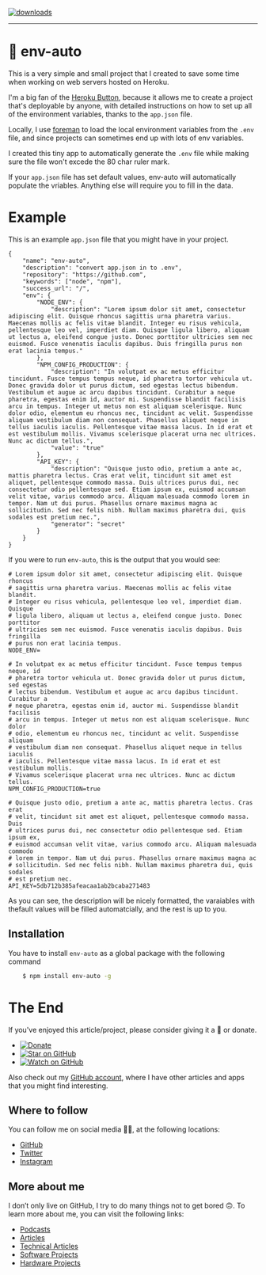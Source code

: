 [![downloads][downloads-badge]][npm-stat]

[downloads-badge]: https://img.shields.io/npm/dm/env-auto.svg?style=flat-square
[npm-stat]: http://npm-stat.com/charts.html?package=env-auto&from=2016-04-01

---

# 🚗 env-auto

This is a very simple and small project that I created to save some time when working on web servers hosted on Heroku.

I'm a big fan of the [Heroku Button](https://devcenter.heroku.com/articles/heroku-button), because it allows me to create a project that's deployable by anyone, with detailed instructions on how to set up all of the environment variables, thanks to the `app.json` file.

Locally, I use [foreman](https://www.npmjs.com/package/foreman) to load the local environment variables from the `.env` file, and since projects can sometimes end up with lots of env variables.

I created this tiny app to automatically generate the `.env` file while making sure the file won't excede the 80 char ruler mark. 

If your `app.json` file has set default values, env-auto will automatically populate the vriables. Anything else will require you to fill in the data.

# Example

This is an example `app.json` file that you might have in your project.

```
{
	"name": "env-auto",
	"description": "convert app.json in to .env",
	"repository": "https://github.com",
	"keywords": ["node", "npm"],
	"success_url": "/",
	"env": {
		"NODE_ENV": {
			"description": "Lorem ipsum dolor sit amet, consectetur adipiscing elit. Quisque rhoncus sagittis urna pharetra varius. Maecenas mollis ac felis vitae blandit. Integer eu risus vehicula, pellentesque leo vel, imperdiet diam. Quisque ligula libero, aliquam ut lectus a, eleifend congue justo. Donec porttitor ultricies sem nec euismod. Fusce venenatis iaculis dapibus. Duis fringilla purus non erat lacinia tempus."
		},
		"NPM_CONFIG_PRODUCTION": {
			"description": "In volutpat ex ac metus efficitur tincidunt. Fusce tempus tempus neque, id pharetra tortor vehicula ut. Donec gravida dolor ut purus dictum, sed egestas lectus bibendum. Vestibulum et augue ac arcu dapibus tincidunt. Curabitur a neque pharetra, egestas enim id, auctor mi. Suspendisse blandit facilisis arcu in tempus. Integer ut metus non est aliquam scelerisque. Nunc dolor odio, elementum eu rhoncus nec, tincidunt ac velit. Suspendisse aliquam vestibulum diam non consequat. Phasellus aliquet neque in tellus iaculis iaculis. Pellentesque vitae massa lacus. In id erat et est vestibulum mollis. Vivamus scelerisque placerat urna nec ultrices. Nunc ac dictum tellus.",
			"value": "true"
		},
		"API_KEY": {
			"description": "Quisque justo odio, pretium a ante ac, mattis pharetra lectus. Cras erat velit, tincidunt sit amet est aliquet, pellentesque commodo massa. Duis ultrices purus dui, nec consectetur odio pellentesque sed. Etiam ipsum ex, euismod accumsan velit vitae, varius commodo arcu. Aliquam malesuada commodo lorem in tempor. Nam ut dui purus. Phasellus ornare maximus magna ac sollicitudin. Sed nec felis nibh. Nullam maximus pharetra dui, quis sodales est pretium nec.",
			"generator": "secret"
		}
	}
}
```
If you were to run `env-auto`, this is the output that you would see:

```
# Lorem ipsum dolor sit amet, consectetur adipiscing elit. Quisque rhoncus
# sagittis urna pharetra varius. Maecenas mollis ac felis vitae blandit.
# Integer eu risus vehicula, pellentesque leo vel, imperdiet diam. Quisque
# ligula libero, aliquam ut lectus a, eleifend congue justo. Donec porttitor
# ultricies sem nec euismod. Fusce venenatis iaculis dapibus. Duis fringilla
# purus non erat lacinia tempus.
NODE_ENV=

# In volutpat ex ac metus efficitur tincidunt. Fusce tempus tempus neque, id
# pharetra tortor vehicula ut. Donec gravida dolor ut purus dictum, sed egestas
# lectus bibendum. Vestibulum et augue ac arcu dapibus tincidunt. Curabitur a
# neque pharetra, egestas enim id, auctor mi. Suspendisse blandit facilisis
# arcu in tempus. Integer ut metus non est aliquam scelerisque. Nunc dolor
# odio, elementum eu rhoncus nec, tincidunt ac velit. Suspendisse aliquam
# vestibulum diam non consequat. Phasellus aliquet neque in tellus iaculis
# iaculis. Pellentesque vitae massa lacus. In id erat et est vestibulum mollis.
# Vivamus scelerisque placerat urna nec ultrices. Nunc ac dictum tellus.
NPM_CONFIG_PRODUCTION=true

# Quisque justo odio, pretium a ante ac, mattis pharetra lectus. Cras erat
# velit, tincidunt sit amet est aliquet, pellentesque commodo massa. Duis
# ultrices purus dui, nec consectetur odio pellentesque sed. Etiam ipsum ex,
# euismod accumsan velit vitae, varius commodo arcu. Aliquam malesuada commodo
# lorem in tempor. Nam ut dui purus. Phasellus ornare maximus magna ac
# sollicitudin. Sed nec felis nibh. Nullam maximus pharetra dui, quis sodales
# est pretium nec.
API_KEY=5db712b385afeacaa1ab2bcaba271483
```
As you can see, the description will be nicely formatted, the varaiables with thefault values will be filled automatcially, and  the rest is up to you.

## Installation

You have to install `env-auto` as a global package with the following command

```bash
    $ npm install env-auto -g
```

# The End

If you've enjoyed this article/project, please consider giving it a 🌟 or donate.

- [![Donate](https://img.shields.io/badge/Donate-PayPal-green.svg)](https://www.paypal.me/gattidavid/25)
- [![Star on GitHub](https://img.shields.io/github/stars/davidgatti/env-auto.svg?style=social)](https://github.com/davidgatti/How-to-Stream-Movies-using-NodeJS/stargazers)
- [![Watch on GitHub](https://img.shields.io/github/watchers/davidgatti/env-auto.svg?style=social)](https://github.com/davidgatti/How-to-Stream-Movies-using-NodeJS/watchers)

Also check out my [GitHub account](https://github.com/davidgatti), where I have other articles and apps that you might find interesting.

## Where to follow

You can follow me on social media 🐙😇, at the following locations:

- [GitHub](https://github.com/davidgatti)
- [Twitter](https://twitter.com/dawidgatti)
- [Instagram](https://www.instagram.com/gattidavid/)

## More about me

I don’t only live on GitHub, I try to do many things not to get bored 🙃. To learn more about me, you can visit the following links:

- [Podcasts](http://david.gatti.pl/podcasts)
- [Articles](http://david.gatti.pl/articles)
- [Technical Articles](http://david.gatti.pl/technical_articles)
- [Software Projects](http://david.gatti.pl/software_projects)
- [Hardware Projects](http://david.gatti.pl/hardware_projects)
